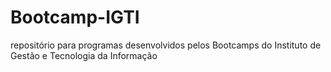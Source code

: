 # Bootcamp-IGTI
repositório para programas desenvolvidos pelos Bootcamps do Instituto de Gestão e Tecnologia da Informação
